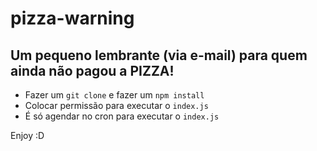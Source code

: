 # pizza-warning

## Um pequeno lembrante (via e-mail) para quem ainda não pagou a PIZZA!

- Fazer um `git clone` e fazer um `npm install`
- Colocar permissão para executar o `index.js`
- É só agendar no cron para executar o `index.js`

Enjoy :D
